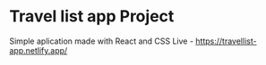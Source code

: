 # Travel list app Project
Simple aplication made with React and CSS
Live - https://travellist-app.netlify.app/
